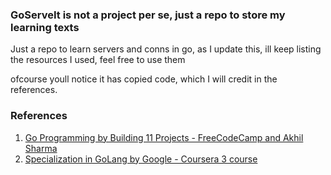 ### GoServeIt is not a project per se, just a repo to store my learning texts

Just a repo to learn servers and conns in go, as I update this, ill keep listing the resources I used, feel free to use them

ofcourse youll notice it has copied code, which I will credit in the references.

### References
1. [Go Programming by Building 11 Projects - FreeCodeCamp and Akhil Sharma](https://youtu.be/jFfo23yIWac)
2. [Specialization in GoLang by Google - Coursera 3 course](https://www.coursera.org/specializations/google-golang)
